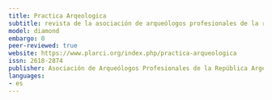 ```yaml
---
title: Practica Arqeologica
subtitle: revista de la asociación de arqueólogos profesionales de la república argentina
model: diamond
embargo: 0
peer-reviewed: true
website: https://www.plarci.org/index.php/practica-arqueologica
issn: 2618-2874
publisher: Asociación de Arqueólogos Profesionales de la República Argentina
languages:
- es
---
```

